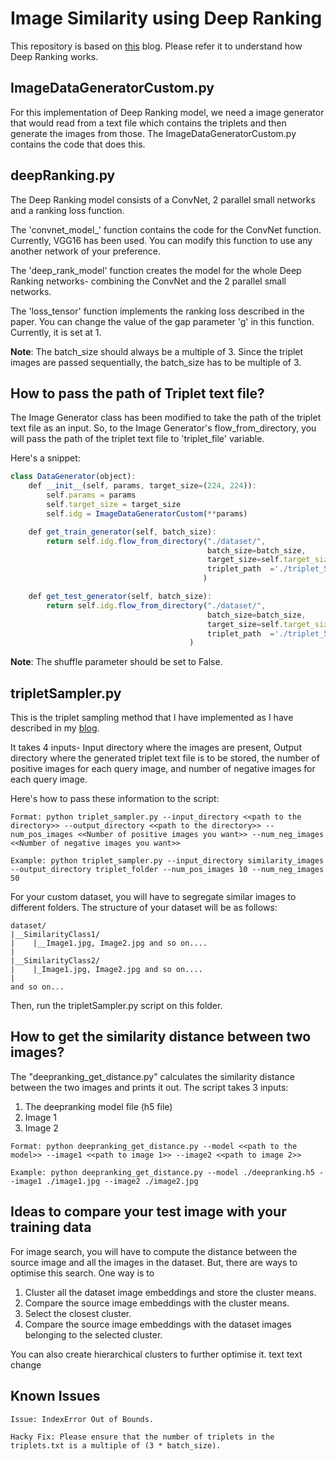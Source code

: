 # Image Similarity using Deep Ranking

This repository is based on [this](https://medium.com/@akarshzingade/image-similarity-using-deep-ranking-c1bd83855978) blog. Please refer it to understand how Deep Ranking works.  

## ImageDataGeneratorCustom.py

For this implementation of Deep Ranking model, we need a image generator that would read from a text file which contains the triplets and then generate the images from those. The ImageDataGeneratorCustom.py contains the code that does this.

## deepRanking.py

The Deep Ranking model consists of a ConvNet, 2 parallel small networks and a ranking loss function.

The 'convnet_model_' function contains the code for the ConvNet function. Currently, VGG16 has been used. You can modify this function to use any another network of your preference. 

The 'deep_rank_model' function creates the model for the whole Deep Ranking networks- combining the ConvNet and the 2 parallel small networks.

The 'loss_tensor' function implements the ranking loss described in the paper. You can change the value of the gap parameter 'g' in this function. Currently, it is set at 1. 

**Note**: The batch_size should always be a multiple of 3. Since the triplet images are passed sequentially, the batch_size has to be multiple of 3. 

## How to pass the path of Triplet text file?

The Image Generator class has been modified to take the path of the triplet text file as an input. So, to the Image Generator's flow_from_directory, you will pass the path of the triplet text file to 'triplet_file' variable.

Here's a snippet:
```javascript
class DataGenerator(object):
    def __init__(self, params, target_size=(224, 224)):
        self.params = params
        self.target_size = target_size
        self.idg = ImageDataGeneratorCustom(**params)

    def get_train_generator(self, batch_size):
        return self.idg.flow_from_directory("./dataset/",
                                            batch_size=batch_size,
                                            target_size=self.target_size,shuffle=False,
                                            triplet_path  ='./triplet_5033.txt'
                                           )

    def get_test_generator(self, batch_size):
        return self.idg.flow_from_directory("./dataset/",
                                            batch_size=batch_size,
                                            target_size=self.target_size, shuffle=False,
                                            triplet_path  ='./triplet_5033.txt'
                                        )
```

**Note**: The shuffle parameter should be set to False.

## tripletSampler.py

This is the triplet sampling method that I have implemented as I have described in my [blog](https://medium.com/@akarshzingade/image-similarity-using-deep-ranking-c1bd83855978). 

It takes 4 inputs- Input directory where the images are present, Output directory where the generated triplet text file is to be stored, the number of positive images for each query image, and number of negative images for each query image. 

Here's how to pass these information to the script:

```
Format: python triplet_sampler.py --input_directory <<path to the directory>> --output_directory <<path to the directory>> --num_pos_images <<Number of positive images you want>> --num_neg_images <<Number of negative images you want>>
```

```
Example: python triplet_sampler.py --input_directory similarity_images --output_directory triplet_folder --num_pos_images 10 --num_neg_images 50
```

For your custom dataset, you will have to segregate similar images to different folders. The structure of your dataset will be as follows:

```
dataset/
|__SimilarityClass1/
|    |__Image1.jpg, Image2.jpg and so on....
|
|__SimilarityClass2/
|    |_Image1.jpg, Image2.jpg and so on....
|
and so on...
```
Then, run the tripletSampler.py script on this folder.

## How to get the similarity distance between two images?

The "deepranking_get_distance.py" calculates the similarity distance between the two images and prints it out. The script takes 3 inputs:
1) The deepranking model file (h5 file)
2) Image 1
3) Image 2

```
Format: python deepranking_get_distance.py --model <<path to the model>> --image1 <<path to image 1>> --image2 <<path to image 2>>
```

```
Example: python deepranking_get_distance.py --model ./deepranking.h5 --image1 ./image1.jpg --image2 ./image2.jpg
```

## Ideas to compare your test image with your training data

For image search, you will have to compute the distance between the source image and all the images in the dataset. But, there are ways to optimise this search. One way is to

1) Cluster all the dataset image embeddings and store the cluster means.
2) Compare the source image embeddings with the cluster means.
3) Select the closest cluster.
4) Compare the source image embeddings with the dataset images belonging to the selected cluster.

You can also create hierarchical clusters to further optimise it. text text change

## Known Issues

```
Issue: IndexError Out of Bounds.

Hacky Fix: Please ensure that the number of triplets in the triplets.txt is a multiple of (3 * batch_size).
```

